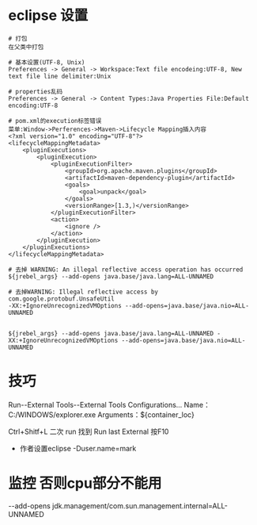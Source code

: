 



# eclipse 设置
```
# 打包
在父类中打包

# 基本设置(UTF-8, Unix)
Preferences -> General -> Workspace:Text file encodeing:UTF-8, New text file line delimiter:Unix

# properties乱码
Preferences -> General -> Content Types:Java Properties File:Default encoding:UTF-8

# pom.xml的execution标签错误
菜单:Window->Perferences->Maven->Lifecycle Mapping插入内容
<?xml version="1.0" encoding="UTF-8"?>
<lifecycleMappingMetadata>
	<pluginExecutions>   
 		<pluginExecution>
			<pluginExecutionFilter>
                <groupId>org.apache.maven.plugins</groupId>
                <artifactId>maven-dependency-plugin</artifactId>
                <goals>
                    <goal>unpack</goal>
                </goals>
                <versionRange>[1.3,)</versionRange>
            </pluginExecutionFilter>
            <action>
                <ignore />
            </action>
		</pluginExecution>        
	</pluginExecutions>
</lifecycleMappingMetadata>

# 去掉 WARNING: An illegal reflective access operation has occurred
${jrebel_args} --add-opens java.base/java.lang=ALL-UNNAMED

# 去掉WARNING: Illegal reflective access by com.google.protobuf.UnsafeUtil
-XX:+IgnoreUnrecognizedVMOptions --add-opens=java.base/java.nio=ALL-UNNAMED


${jrebel_args} --add-opens java.base/java.lang=ALL-UNNAMED -XX:+IgnoreUnrecognizedVMOptions --add-opens=java.base/java.nio=ALL-UNNAMED
```


# 技巧

Run--External Tools--External Tools Configurations...
Name：C:/WINDOWS/explorer.exe
Arguments：${container_loc}

Ctrl+Shitf+L 二次 run 找到 Run last External 按F10

* 作者设置eclipse
-Duser.name=mark

# 监控 否则cpu部分不能用
--add-opens jdk.management/com.sun.management.internal=ALL-UNNAMED





